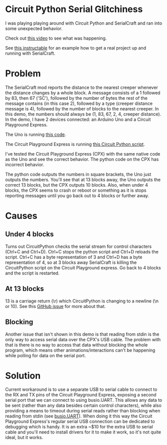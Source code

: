 # Circuit Python Serial Glitchiness

I was playing playing around with Circuit Python and SerialCraft and ran into some unexpected behavior.

Check out [this video](https://www.youtube.com/watch?v=PU3UaNmLeHA) to see what was happening.

See [this instructable](https://www.instructables.com/id/Creeper-Detector/) for an example how to get a real 
project up and running with SerialCraft.

# Problem

The SerialCraft mod reports the distance to the nearest creeper whenever the distance changes by a whole block. 
A message consists of a 1 followed by 83, then 67 ('SC'), followed by the number of bytes the rest of the message 
contains (in this case 2), followed by a type (creeper distance message is 4), followed by the number of blocks 
to the nearest creeper. In this demo, the numbers should always be (1, 83, 67, 2, 4, creeper distance). In the demo, 
I have 2 devices connected: an Arduino Uno and a Circuit Playground Express. 

The Uno is running [this code](https://www.youtube.com/redirect?redir_token=g7IaR6mTG_GsVjQPnXCGvwX5Pzp8MTUxOTM0MjU5N0AxNTE5MjU2MTk3&event=video_description&v=PU3UaNmLeHA&q=https%3A%2F%2Fgithub.com%2FAllwineDesigns%2FCircuitPythonSerialGlitchiness%2Fblob%2Fmaster%2FSerialCraftTest%2FSerialCraftTest.ino).

The Circuit Playground Express is running [this Circuit Python script](https://www.youtube.com/redirect?redir_token=g7IaR6mTG_GsVjQPnXCGvwX5Pzp8MTUxOTM0MjU5N0AxNTE5MjU2MTk3&event=video_description&v=PU3UaNmLeHA&q=https%3A%2F%2Fgithub.com%2FAllwineDesigns%2FCircuitPythonSerialGlitchiness%2Fblob%2Fmaster%2Fcode.py).

I've tested the Circuit Playground Express (CPX) with the same native code as the Uno and see the correct behavior. The python code on the CPX has incorrect behavior.

The python code outputs the numbers in square brackets, the Uno just outputs the numbers. You'll see that at 13 blocks away, the Uno outputs the correct 13 blocks, but the CPX outputs 10 blocks. Also, when under 4 blocks, the CPX seems to crash or reboot or something as it is stops reporting messages until you go back out to 4 blocks or further away.

# Causes

## Under 4 blocks

Turns out CircuitPython checks the serial stream for control characters (Ctrl+C and Ctrl+D). 
Ctrl+C stops the python script and Ctrl+D reloads the script. Ctrl+C has a byte representation of 3 and 
Ctrl+D has a byte representation of 4, so at 3 blocks away SerialCraft is killing the CircuitPython script 
on the Circuit Playground express. Go back to 4 blocks and the script is restarted. 

## At 13 blocks

13 is a carriage return (\r) which CircuitPython is changing to a newline (\n or 10). See this [GitHub issue](https://www.youtube.com/redirect?redir_token=g7IaR6mTG_GsVjQPnXCGvwX5Pzp8MTUxOTM0MjU5N0AxNTE5MjU2MTk3&event=video_description&v=PU3UaNmLeHA&q=https%3A%2F%2Fgithub.com%2Fadafruit%2Fcircuitpython%2Fissues%2F554) for more about that.

## Blocking

Another issue that isn't shown in this demo is that reading from stdin is the only way to access serial data over the
CPX's USB cable. The problem with that is there is no way to access that data without blocking the whole program, which
means other animations/interactions can't be happening while polling for data on the serial port.

# Solution

Current workaround is to use a separate USB to serial cable to connect to the RX and TX pins of the Circuit 
Playground Express, exposing a second serial port that we can connect to using busio.UART. This allows any 
data to be sent (rather than any data besides certain control characters), while also providing a means to 
timeout during serial reads rather than blocking when reading from stdin (see [busio.UART](http://circuitpython.readthedocs.io/en/2.x/shared-bindings/busio/UART.html)). 
When doing it this way the Circuit Playground Express's regular serial USB connection can be dedicated to debugging which is handy. It is an extra ~$10 
for the extra USB to serial cable and you'll need to install drivers for it to make it work, so it's not quite ideal, but it works.
